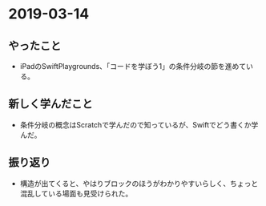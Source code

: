 # 2019-03-14

## やったこと

- iPadのSwiftPlaygrounds、「コードを学ぼう1」の条件分岐の節を進めている。

## 新しく学んだこと

- 条件分岐の概念はScratchで学んだので知っているが、Swiftでどう書くか学んだ。

## 振り返り

- 構造が出てくると、やはりブロックのほうがわかりやすいらしく、ちょっと混乱している場面も見受けられた。
